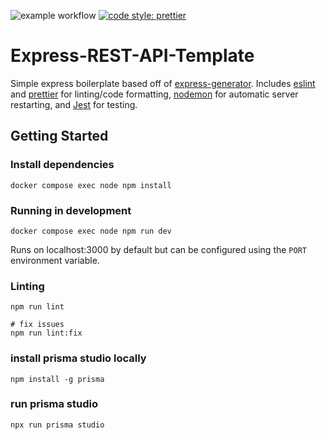 ![example workflow](https://github.com/rzgry/Express-REST-API-Template/actions/workflows/node.js.yml/badge.svg)
[![code style: prettier](https://img.shields.io/badge/code_style-prettier-ff69b4.svg)](https://github.com/prettier/prettier)

# Express-REST-API-Template

Simple express boilerplate based off of [express-generator](https://expressjs.com/en/starter/generator.html). Includes [eslint](https://eslint.org) and [prettier](https://prettier.io) for linting/code formatting, [nodemon](https://github.com/remy/nodemon) for automatic server restarting, and [Jest](https://jestjs.io) for testing.

## Getting Started

### Install dependencies

```
docker compose exec node npm install
```

### Running in development

```
docker compose exec node npm run dev
```


Runs on localhost:3000 by default but can be configured using the `PORT` environment variable.

### Linting
```
npm run lint

# fix issues
npm run lint:fix
```

### install prisma studio locally
```
npm install -g prisma
```

### run prisma studio
```
npx run prisma studio
```


